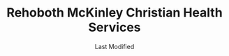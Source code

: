 ---
layout: location-page
date: Last Modified
description: "Local COVID-19 testing is available at Rehoboth McKinley Christian Health Services in Gallup, New Mexico, USA."
permalink: "locations/new-mexico/gallup/rehoboth-mckinley-christian-health-services/"
tags:
  - locations
  - new-mexico
title: Rehoboth McKinley Christian Health Services
uniqueName: rehoboth-mckinley-christian-health-services
state: New Mexico
stateAbbr: NM
hood: "Gallup"
address: "1901 Redrock Dr"
city: "Gallup"
zip: "87301"
zipsNearby: "86502 86556 86504 86505 86540 86506 86508 86511 86512 86515 87005 87311 87312 87347 87313 87315 87316 87301 87302 87305 87310 87317 87319 87326 87328 87375 87020 87021 87045 87321 87357 87322 87051 87455 87323 87365 87320 87325 87364 87327" 
mapUrl: "http://maps.apple.com/?q=Rehoboth+McKinley+Christian+Health+Services&address=1901+Redrock+Dr,Gallup,New+Mexico,87301"
locationType: Drive-thru
phone: "505-236-1074"
website: "http://www.rmch.org/"
onlineBooking: undefined
closed: undefined
closedUpdate: April 21st, 2020
notes: "By appointment only. Requires phone screen."
days: Everyday
hours: 8AM-7PM
ctaMessage: Learn more
ctaUrl: "http://www.rmch.org/"
---